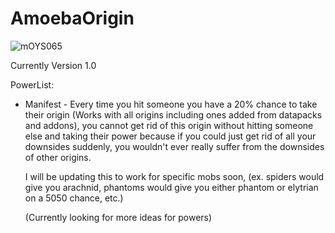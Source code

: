 # AmoebaOrigin
![mOYS065](https://user-images.githubusercontent.com/66085821/139559188-eb49fd20-4297-4171-a897-39dc8490ab65.PNG)

Currently Version 1.0

PowerList:
 - Manifest - Every time you hit someone you have a 20% chance to take their origin (Works with all origins including ones added from datapacks and addons),
    you cannot get rid of this origin without hitting someone else and taking their power because if you could just get rid of all your downsides suddenly, 
    you wouldn't ever really suffer from the downsides of other origins.

    I will be updating this to work for specific mobs soon, (ex. spiders would give you arachnid, phantoms would give you either phantom or elytrian on a 5050 chance, etc.)

    (Currently looking for more ideas for powers)
